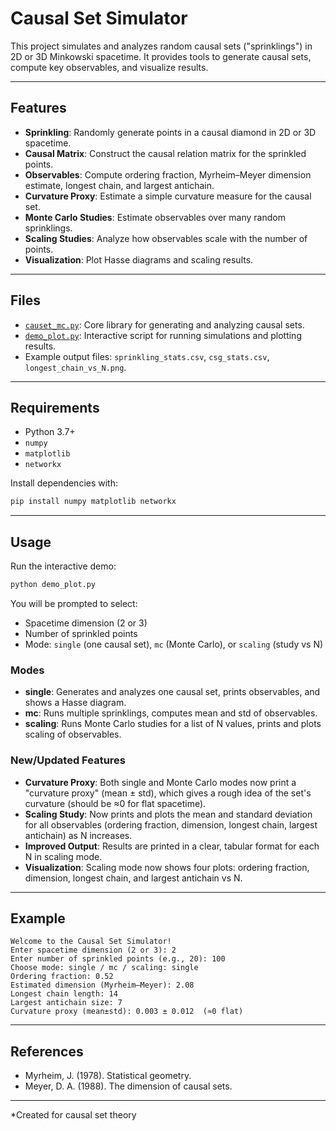 # Causal Set Simulator

This project simulates and analyzes random causal sets ("sprinklings") in 2D or 3D Minkowski spacetime. It provides tools to generate causal sets, compute key observables, and visualize results.

---

## Features

- **Sprinkling**: Randomly generate points in a causal diamond in 2D or 3D spacetime.
- **Causal Matrix**: Construct the causal relation matrix for the sprinkled points.
- **Observables**: Compute ordering fraction, Myrheim–Meyer dimension estimate, longest chain, and largest antichain.
- **Curvature Proxy**: Estimate a simple curvature measure for the causal set.
- **Monte Carlo Studies**: Estimate observables over many random sprinklings.
- **Scaling Studies**: Analyze how observables scale with the number of points.
- **Visualization**: Plot Hasse diagrams and scaling results.

---

## Files

- [`causet_mc.py`](causet_mc.py): Core library for generating and analyzing causal sets.
- [`demo_plot.py`](demo_plot.py): Interactive script for running simulations and plotting results.
- Example output files: `sprinkling_stats.csv`, `csg_stats.csv`, `longest_chain_vs_N.png`.

---

## Requirements

- Python 3.7+
- `numpy`
- `matplotlib`
- `networkx`

Install dependencies with:

```sh
pip install numpy matplotlib networkx
```

---

## Usage

Run the interactive demo:

```sh
python demo_plot.py
```

You will be prompted to select:

- Spacetime dimension (2 or 3)
- Number of sprinkled points
- Mode: `single` (one causal set), `mc` (Monte Carlo), or `scaling` (study vs N)

### Modes

- **single**: Generates and analyzes one causal set, prints observables, and shows a Hasse diagram.
- **mc**: Runs multiple sprinklings, computes mean and std of observables.
- **scaling**: Runs Monte Carlo studies for a list of N values, prints and plots scaling of observables.

### New/Updated Features

- **Curvature Proxy**: Both single and Monte Carlo modes now print a "curvature proxy" (mean ± std), which gives a rough idea of the set's curvature (should be ≈0 for flat spacetime).
- **Scaling Study**: Now prints and plots the mean and standard deviation for all observables (ordering fraction, dimension, longest chain, largest antichain) as N increases.
- **Improved Output**: Results are printed in a clear, tabular format for each N in scaling mode.
- **Visualization**: Scaling mode now shows four plots: ordering fraction, dimension, longest chain, and largest antichain vs N.

---

## Example

```
Welcome to the Causal Set Simulator!
Enter spacetime dimension (2 or 3): 2
Enter number of sprinkled points (e.g., 20): 100
Choose mode: single / mc / scaling: single
Ordering fraction: 0.52
Estimated dimension (Myrheim–Meyer): 2.08
Longest chain length: 14
Largest antichain size: 7
Curvature proxy (mean±std): 0.003 ± 0.012  (≈0 flat)
```

---

## References

- Myrheim, J. (1978). Statistical geometry.
- Meyer, D. A. (1988). The dimension of causal sets.

---

\*Created for causal set theory
